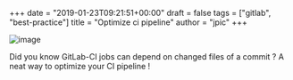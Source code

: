 +++
date = "2019-01-23T09:21:51+00:00"
draft = false
tags = ["gitlab", "best-practice"]
title = "Optimize ci pipeline"
author = "jpic"
+++

![image](/img/2019-01-23-did-you-know-gitlab-ci-jobs-can-depend-on-changed/199a6a497cfd6093746c2fa3f967ec2443b8d0defc3351bcf060d16b45e54473.png)

Did you know GitLab-CI jobs can depend on changed files of a commit ? A neat way to optimize your CI pipeline !
